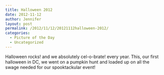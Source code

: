 ```yaml
---
title: Halloween 2012
date: 2012-11-12
author: Jennifer
layout: post
permalink: /2012/11/12/20121112halloween-2012/
categories:
  - Picture of the Day
  - Uncategorized
---
```

Halloween rocks! and we absolutely cel-o-brate! every year. This, our first halloween in DC, we went on a pumpkin hunt and loaded up on all the swage needed for our spooktackular event!
